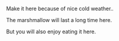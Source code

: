 Make it here because of nice cold weather..

The marshmallow will last a long time here.

But you will also enjoy eating it here.